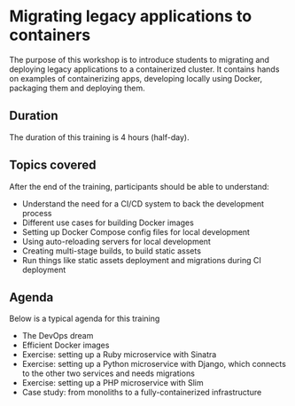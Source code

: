 # Migrating legacy applications to containers

The purpose of this workshop is to introduce students to migrating and deploying legacy applications to a containerized cluster. It contains hands on examples of containerizing apps, developing locally using Docker, packaging them and deploying them.

## Duration

The duration of this training is 4 hours (half-day).

## Topics covered

After the end of the training, participants should be able to understand:

* Understand the need for a CI/CD system to back the development process
* Different use cases for building Docker images
* Setting up Docker Compose config files for local development
* Using auto-reloading servers for local development
* Creating multi-stage builds, to build static assets
* Run things like static assets deployment and migrations during CI deployment

## Agenda

Below is a typical agenda for this training

* The DevOps dream
* Efficient Docker images
* Exercise: setting up a Ruby microservice with Sinatra
* Exercise: setting up a Python microservice with Django, which connects to the other two services and needs migrations
* Exercise: setting up a PHP microservice with Slim
* Case study: from monoliths to a fully-containerized infrastructure
